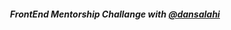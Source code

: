
<h5 align="center"><em>FrontEnd Mentorship Challange with  <a href="https://github.com/dansalahi" target="_blank">@dansalahi</a></em></h5>
